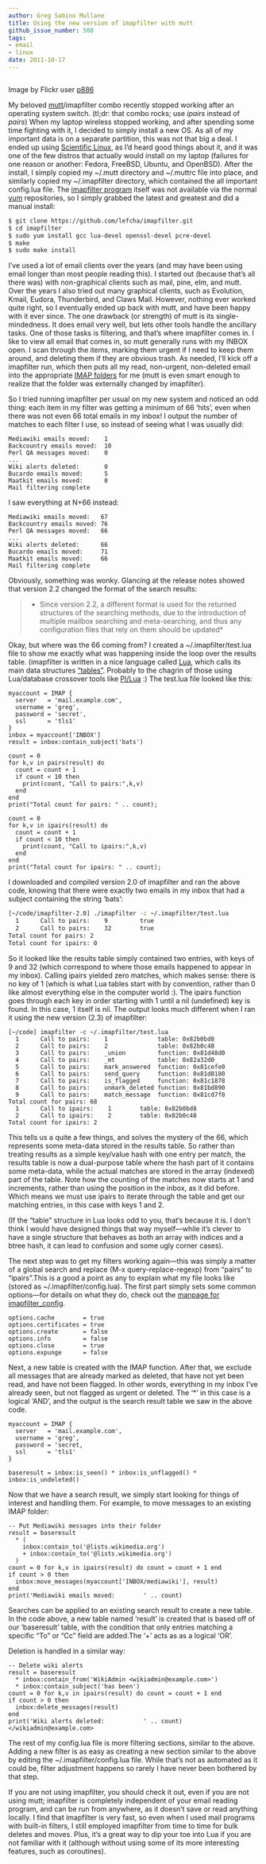 ```yaml
---
author: Greg Sabino Mullane
title: Using the new version of imapfilter with mutt
github_issue_number: 508
tags:
- email
- linux
date: 2011-10-17
---
```




<a href="/blog/2011/10/imapfilter-lua-email-mutt-filtering/image-0-big.jpeg" onblur="try {parent.deselectBloggerImageGracefully();} catch(e) {}"><img alt="" border="0" id="BLOGGER_PHOTO_ID_5664298724633134418" src="/blog/2011/10/imapfilter-lua-email-mutt-filtering/image-0.jpeg"/></a>

Image by Flickr user [p886](https://www.flickr.com/photos/p886/)

My beloved [mutt](http://www.mutt.org/)/imapfilter combo recently stopped working after an operating system switch. (tl;dr: that combo rocks; use *ipairs* instead of *pairs*) When my laptop wireless stopped working, and after spending some time fighting with it, I decided to simply install a new OS. As all of my important data is on a separate partition, this was not that big a deal. I ended up using [Scientific Linux](https://www.scientificlinux.org/), as I’d heard good things about it, and it was one of the few distros that actually would install on my laptop (failures for one reason or another: Fedora, FreeBSD, Ubuntu, and OpenBSD). After the install, I simply copied my ~/.mutt directory and ~/.muttrc file into place, and similarly copied my ~/.imapfilter directory, which contained the all important config.lua file. The [imapfilter program](https://github.com/lefcha/imapfilter) itself was not available via the normal [yum](https://fedoraproject.org/wiki/Yum) repositories, so I simply grabbed the latest and greatest and did a manual install:

```bash
$ git clone https://github.com/lefcha/imapfilter.git
$ cd imapfilter
$ sudo yum install gcc lua-devel openssl-devel pcre-devel
$ make
$ sudo make install
```

I’ve used a lot of email clients over the years (and may have been using email longer than most people reading this). I started out (because that’s all there was) with non-graphical clients such as mail, pine, elm, and mutt. Over the years I also tried out many graphical clients, such as Evolution, Kmail, Eudora, Thunderbird, and Claws Mail. However, nothing ever worked quite right, so I eventually ended up back with mutt, and have been happy with it ever since. The one drawback (or strength) of mutt is its single-mindedness. It does email very well, but lets other tools handle the ancillary tasks. One of those tasks is filtering, and that’s where imapfilter comes in. I like to view all email that comes in, so mutt generally runs with my INBOX open. I scan through the items, marking them urgent if I need to keep them around, and deleting them if they are obvious trash. As needed, I’ll kick off a imapfilter run, which then puts all my read, non-urgent, non-deleted email into the appropriate [IMAP folders](https://en.wikipedia.org/wiki/Internet_Message_Access_Protocol) for me (mutt is even smart enough to realize that the folder was externally changed by imapfilter).

So I tried running imapfilter per usual on my new system and noticed an odd thing: each item in my filter was getting a minimum of 66 ‘hits’, even when there was not even 66 total emails in my inbox! I output the number of matches to each filter I use, so instead of seeing what I was usually did:

```plain
Mediawiki emails moved:    1
Backcountry emails moved:  10
Perl QA messages moved:    0
...
Wiki alerts deleted:       0
Bucardo emails moved:      5
Maatkit emails moved:      0
Mail filtering complete
```

I saw everything at N+66 instead:

```plain
Mediawiki emails moved:   67
Backcountry emails moved: 76
Perl QA messages moved:   66
...
Wiki alerts deleted:      66
Bucardo emails moved:     71
Maatkit emails moved:     66
Mail filtering complete
```

Obviously, something was wonky. Glancing at the release notes showed that version 2.2 changed the format of the search results:

> * Since version 2.2, a different format is used for the returned structures of the searching methods, due to the introduction of multiple mailbox searching and meta-searching, and thus any configuration files that rely on them should be updated*

Okay, but where was the 66 coming from? I created a ~/.imapfilter/test.lua file to show me exactly what was happening inside the loop over the results table. (imapfilter is written in a nice language called [Lua](https://www.lua.org/), which calls its main data structures [“tables”](https://www.lua.org/pil/2.5.html). Probably to the chagrin of those using Lua/database crossover tools like [Pl/Lua](https://github.com/pllua) :) The test.lua file looked like this:

```plain
myaccount = IMAP {
  server   = 'mail.example.com',
  username = 'greg',
  password = 'secret',
  ssl      = 'tls1'
}
inbox = myaccount['INBOX']
result = inbox:contain_subject('bats')

count = 0
for k,v in pairs(result) do 
  count = count + 1 
  if count < 10 then
    print(count, "Call to pairs:",k,v)
  end
end
print("Total count for pairs: " .. count);

count = 0
for k,v in ipairs(result) do 
  count = count + 1 
  if count < 10 then
    print(count, "Call to ipairs:",k,v)
  end
end
print("Total count for ipairs: " .. count);
```

I downloaded and compiled version 2.0 of imapfilter and ran the above code, knowing that there were exactly two emails in my inbox that had a subject containing the string ‘bats’:

```bash
[~/code/imapfilter-2.0] ./imapfilter -c ~/.imapfilter/test.lua
  1      Call to pairs:    9         true
  2      Call to pairs:    32        true
Total count for pairs: 2
Total count for ipairs: 0
```

So it looked like the results table simply contained two entries, with keys of 9 and 32 (which correspond to where those emails happened to appear in my inbox). Calling ipairs yielded zero matches, which makes sense: there is no key of 1 (which is what Lua tables start with by convention, rather than 0 like almost everything else in the computer world :). The ipairs function goes through each key in order starting with 1 until a nil (undefined) key is found. In this case, 1 itself is nil. The output looks much different when I ran it using the new version (2.3) of imapfilter:

```plain
[~/code] imapfilter -c ~/.imapfilter/test.lua
  1      Call to pairs:    1              table: 0x82b0bd8
  2      Call to pairs:    2              table: 0x82b0c48
  3      Call to pairs:    _union         function: 0x81d48d0
  4      Call to pairs:    _mt            table: 0x82a32d0
  5      Call to pairs:    mark_answered  function: 0x81cefe0
  6      Call to pairs:    send_query     function: 0x81d8180
  7      Call to pairs:    is_flagged     function: 0x81c1878
  8      Call to pairs:    unmark_deleted function: 0x81bd890
  9      Call to pairs:    match_message  function: 0x81cd7f8
Total count for pairs: 68
  1      Call to ipairs:    1        table: 0x82b0bd8
  2      Call to ipairs:    2        table: 0x82b0c48
Total count for ipairs: 2
```

This tells us a quite a few things, and solves the mystery of the 66, which represents some meta-data stored in the results table. So rather than treating results as a simple key/value hash with one entry per match, the results table is now a dual-purpose table where the hash part of it contains some meta-data, while the actual matches are stored in the array (indexed) part of the table. Note how the counting of the matches now starts at 1 and increments, rather than using the position in the inbox, as it did before. Which means we must use ipairs to iterate through the table and get our matching entries, in this case with keys 1 and 2.

(If the “table” structure in Lua looks odd to you, that’s because it is. I don’t think I would have designed things that way myself—​while it’s clever to have a single structure that behaves as both an array with indices and a btree hash, it can lead to confusion and some ugly corner cases).

The next step was to get my filters working again—​this was simply a matter of a global search and replace (M-x query-replace-regexp) from “pairs” to “ipairs”.This is a good a point as any to explain what my file looks like (stored as ~/.imapfilter/config.lua). The first part simply sets some common options—​for details on what they do, check out the [manpage for imapfilter_config](http://manpages.ubuntu.com/manpages/bionic/en/man5/imapfilter_config.5.html).

```plain
options.cache        = true
options.certificates = true
options.create       = false
options.info         = false
options.close        = true
options.expunge      = false
```

Next, a new table is created with the IMAP function. After that, we exclude all messages that are already marked as deleted, that have not yet been read, and have not been flagged. In other words, everything in my inbox I’ve already seen, but not flagged as urgent or deleted. The ‘*’ in this case is a logical ‘AND’, and the output is the search result table we saw in the above code.

```plain
myaccount = IMAP {
  server   = 'mail.example.com',
  username = 'greg',
  password = 'secret,
  ssl      = 'tls1'
}

baseresult = inbox:is_seen() * inbox:is_unflagged() * inbox:is_undeleted()
```

Now that we have a search result, we simply start looking for things of interest and handling them. For example, to move messages to an existing IMAP folder:

```plain
-- Put Mediawiki messages into their folder
result = baseresult
  * (
    inbox:contain_to('@lists.wikimedia.org')
    + inbox:contain_to('@lists.wikimedia.org')
  )
count = 0 for k,v in ipairs(result) do count = count + 1 end
if count > 0 then
  inbox:move_messages(myaccount['INBOX/mediawiki'], result)
end
print('Mediawiki emails moved:        ' .. count)
```

Searches can be applied to an existing search result to create a new table. In the code above, a new table named ‘result’ is created that is based off of our ‘baseresult’ table, with the condition that only entries matching a specific “To” or “Cc” field are added.The ‘+’ acts as as a logical ‘OR’.

Deletion is handled in a similar way:

```plain
-- Delete wiki alerts
result = baseresult
  * inbox:contain_from('WikiAdmin <wikiadmin@example.com>')
  * inbox:contain_subject('has been')
count = 0 for k,v in ipairs(result) do count = count + 1 end
if count > 0 then
  inbox:delete_messages(result)
end
print('Wiki alerts deleted:           ' .. count)
</wikiadmin@example.com>
```

The rest of my config.lua file is more filtering sections, similar to the above. Adding a new filter is as easy as creating a new section similar to the above by editing the ~/.imapfilter/config.lua file. While that’s not as automated as it could be, filter adjustment happens so rarely I have never been bothered by that step.

If you are not using imapfilter, you should check it out, even if you are not using mutt; imapfilter is completely independent of your email reading program, and can be run from anywhere, as it doesn’t save or read anything locally. I find that imapfilter is very fast, so even when I used mail programs with built-in filters, I still employed imapfilter from time to time for bulk deletes and moves. Plus, it’s a great way to dip your toe into Lua if you are not familiar with it (although without using some of its more interesting features, such as coroutines).



